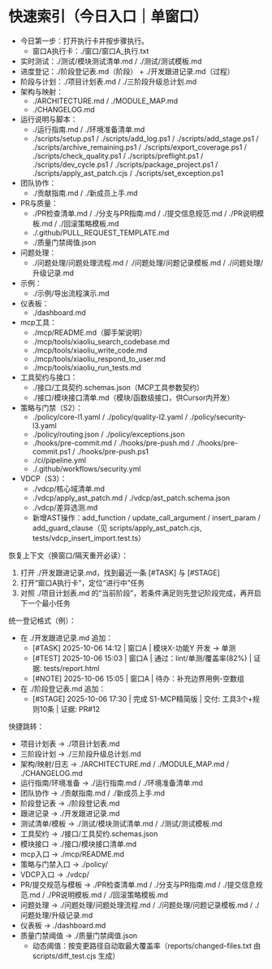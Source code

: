 # 快速索引（今日入口｜单窗口）

- 今日第一步：打开执行卡并按步骤执行。
  - 窗口A执行卡：./窗口/窗口A_执行.txt
- 实时测试：./测试/模块测试清单.md / ./测试/测试模板.md
- 进度登记：./阶段登记表.md（阶段） + ./开发跟进记录.md（过程）
- 阶段与计划：./项目计划表.md / ./三阶段升级总计划.md
- 架构与映射：
  - ./ARCHITECTURE.md / ./MODULE_MAP.md
  - ./CHANGELOG.md
- 运行说明与脚本：
  - ./运行指南.md / ./环境准备清单.md
  - ./scripts/setup.ps1 / ./scripts/add_log.ps1 / ./scripts/add_stage.ps1 / ./scripts/archive_remaining.ps1 / ./scripts/export_coverage.ps1 / ./scripts/check_quality.ps1 / ./scripts/preflight.ps1 / ./scripts/dev_cycle.ps1 / ./scripts/package_project.ps1 / ./scripts/apply_ast_patch.cjs / ./scripts/set_exception.ps1
- 团队协作：
  - ./贡献指南.md / ./新成员上手.md
- PR与质量：
  - ./PR检查清单.md / ./分支与PR指南.md / ./提交信息规范.md / ./PR说明模板.md / ./回滚策略模板.md
  - ./.github/PULL_REQUEST_TEMPLATE.md
  - ./质量门禁阈值.json
- 问题处理：
  - ./问题处理/问题处理流程.md / ./问题处理/问题记录模板.md / ./问题处理/升级记录.md
- 示例：
  - ./示例/导出流程演示.md
- 仪表板：
  - ./dashboard.md
- mcp工具：
  - ./mcp/README.md（脚手架说明）
  - ./mcp/tools/xiaoliu_search_codebase.md
  - ./mcp/tools/xiaoliu_write_code.md
  - ./mcp/tools/xiaoliu_respond_to_user.md
  - ./mcp/tools/xiaoliu_run_tests.md
- 工具契约与接口：
  - ./接口/工具契约.schemas.json（MCP工具参数契约）
  - ./接口/模块接口清单.md（模块/函数级接口，供Cursor内开发）
- 策略与门禁（S2）：
  - ./policy/core-l1.yaml / ./policy/quality-l2.yaml / ./policy/security-l3.yaml
  - ./policy/routing.json / ./policy/exceptions.json
  - ./hooks/pre-commit.md / ./hooks/pre-push.md / ./hooks/pre-commit.ps1 / ./hooks/pre-push.ps1
  - ./ci/pipeline.yml
  - ./.github/workflows/security.yml
- VDCP（S3）：
  - ./vdcp/核心域清单.md
  - ./vdcp/apply_ast_patch.md / ./vdcp/ast_patch.schema.json
  - ./vdcp/差异选测.md
  - 新增AST操作：add_function / update_call_argument / insert_param / add_guard_clause（见 scripts/apply_ast_patch.cjs, tests/vdcp_insert_import.test.ts）

恢复上下文（换窗口/隔天重开必读）：
1) 打开 ./开发跟进记录.md，找到最近一条 [#TASK] 与 [#STAGE]
2) 打开“窗口A执行卡”，定位“进行中”任务
3) 对照 ./项目计划表.md 的“当前阶段”，若条件满足则先登记阶段完成，再开启下一个最小任务

统一登记格式（例）：
- 在 ./开发跟进记录.md 追加：
  - [#TASK] 2025-10-06 14:12 | 窗口A | 模块X-功能Y 开发 → 单测
  - [#TEST] 2025-10-06 15:03 | 窗口A | 通过：lint/单测/覆盖率(82%) | 证据: tests/report.html
  - [#NOTE] 2025-10-06 15:05 | 窗口A | 待办：补充边界用例-空数组
- 在 ./阶段登记表.md 追加：
  - [#STAGE] 2025-10-06 17:30 | 完成 S1-MCP精简版 | 交付: 工具3个+规则10条 | 证据: PR#12

快捷跳转：
- 项目计划表 → ./项目计划表.md
- 三阶段计划 → ./三阶段升级总计划.md
- 架构/映射/日志 → ./ARCHITECTURE.md / ./MODULE_MAP.md / ./CHANGELOG.md
- 运行指南/环境准备 → ./运行指南.md / ./环境准备清单.md
- 团队协作 → ./贡献指南.md / ./新成员上手.md
- 阶段登记表 → ./阶段登记表.md
- 跟进记录 → ./开发跟进记录.md
- 测试清单/模板 → ./测试/模块测试清单.md / ./测试/测试模板.md
- 工具契约 → ./接口/工具契约.schemas.json
- 模块接口 → ./接口/模块接口清单.md
- mcp入口 → ./mcp/README.md
- 策略与门禁入口 → ./policy/
- VDCP入口 → ./vdcp/
- PR/提交规范与模板 → ./PR检查清单.md / ./分支与PR指南.md / ./提交信息规范.md / ./PR说明模板.md / ./回滚策略模板.md
- 问题处理 → ./问题处理/问题处理流程.md / ./问题处理/问题记录模板.md / ./问题处理/升级记录.md
- 仪表板 → ./dashboard.md
- 质量门禁阈值 → ./质量门禁阈值.json
  - 动态阈值：按变更路径自动取最大覆盖率（reports/changed-files.txt 由 scripts/diff_test.cjs 生成）
